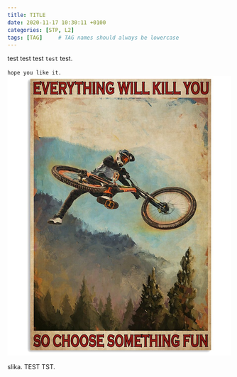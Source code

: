 ```yaml
---
title: TITLE
date: 2020-11-17 10:30:11 +0100
categories: [STP, L2]
tags: [TAG]     # TAG names should always be lowercase
---
```


test test test `test` test.

`hope you like it.`
![regular](assets/img/sample/regular.png)

slika.
TEST TST.
